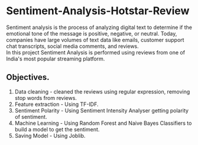 # Sentiment-Analysis-Hotstar-Review
Sentiment analysis is the process of analyzing digital text to determine if the emotional tone of the message is positive, negative, or neutral.
Today, companies have large volumes of text data like emails, customer support chat transcripts, social media comments, and reviews.<br>
In this project Sentiment Analysis is performed using reviews from one of India's most popular streaming platform.

## Objectives.
1. Data cleaning - cleaned the reviews using regular expression, removing stop words from reviews.
2. Feature extraction - Using TF-IDF.
3. Sentiment Polarity - Using Sentiment Intensity Analyser getting polarity of sentiment.
4. Machine Learning - Using Random Forest and Naive Bayes Classifiers to build a model to get the sentiment.
5. Saving Model - Using Joblib.
